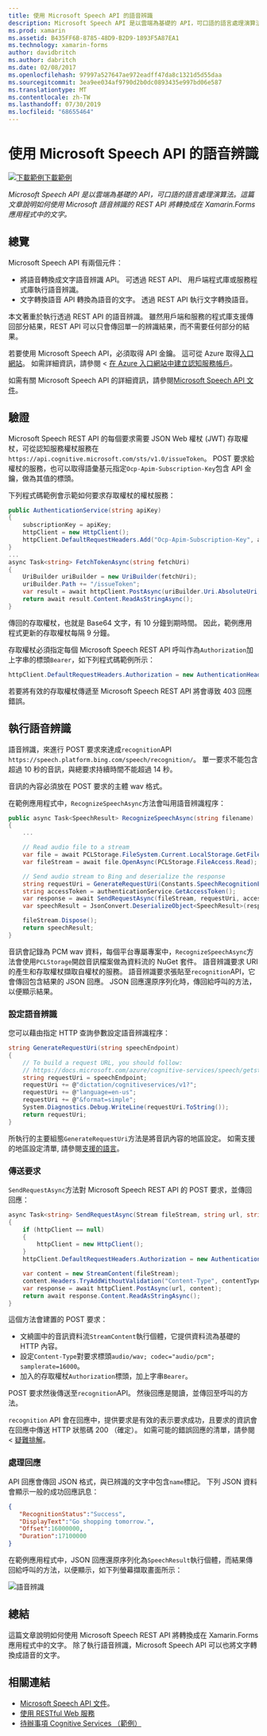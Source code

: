 ```yaml
---
title: 使用 Microsoft Speech API 的語音辨識
description: Microsoft Speech API 是以雲端為基礎的 API，可口語的語言處理演算法。 這篇文章說明如何使用 Microsoft 語音辨識的 REST API 將轉換成在 Xamarin.Forms 應用程式中的文字。
ms.prod: xamarin
ms.assetid: B435FF6B-8785-48D9-B2D9-1893F5A87EA1
ms.technology: xamarin-forms
author: davidbritch
ms.author: dabritch
ms.date: 02/08/2017
ms.openlocfilehash: 97997a527647ae972eadff47da8c1321d5d55daa
ms.sourcegitcommit: 3ea9ee034af9790d2b0dc0893435e997bd06e587
ms.translationtype: MT
ms.contentlocale: zh-TW
ms.lasthandoff: 07/30/2019
ms.locfileid: "68655464"
---
```

# <a name="speech-recognition-using-the-microsoft-speech-api"></a>使用 Microsoft Speech API 的語音辨識

[![下載範例](~/media/shared/download.png)下載範例](https://docs.microsoft.com/samples/xamarin/xamarin-forms-samples/webservices-todocognitiveservices)

_Microsoft Speech API 是以雲端為基礎的 API，可口語的語言處理演算法。這篇文章說明如何使用 Microsoft 語音辨識的 REST API 將轉換成在 Xamarin.Forms 應用程式中的文字。_

## <a name="overview"></a>總覽

Microsoft Speech API 有兩個元件：

- 將語音轉換成文字語音辨識 API。 可透過 REST API、 用戶端程式庫或服務程式庫執行語音辨識。
- 文字轉換語音 API 轉換為語音的文字。 透過 REST API 執行文字轉換語音。

本文著重於執行透過 REST API 的語音辨識。 雖然用戶端和服務的程式庫支援傳回部分結果，REST API 可以只會傳回單一的辨識結果，而不需要任何部分的結果。

若要使用 Microsoft Speech API，必須取得 API 金鑰。 這可從 Azure 取得[入口網站](https://portal.azure.com/)。 如需詳細資訊，請參閱 <<c0> [ 在 Azure 入口網站中建立認知服務帳戶](/azure/cognitive-services/cognitive-services-apis-create-account)。

如需有關 Microsoft Speech API 的詳細資訊，請參閱[Microsoft Speech API 文件](/azure/cognitive-services/speech/home/)。

## <a name="authentication"></a>驗證

Microsoft Speech REST API 的每個要求需要 JSON Web 權杖 (JWT) 存取權杖，可從認知服務權杖服務在`https://api.cognitive.microsoft.com/sts/v1.0/issueToken`。 POST 要求給權杖的服務，也可以取得語彙基元指定`Ocp-Apim-Subscription-Key`包含 API 金鑰，做為其值的標頭。

下列程式碼範例會示範如何要求存取權杖的權杖服務：

```csharp
public AuthenticationService(string apiKey)
{
    subscriptionKey = apiKey;
    httpClient = new HttpClient();
    httpClient.DefaultRequestHeaders.Add("Ocp-Apim-Subscription-Key", apiKey);
}
...
async Task<string> FetchTokenAsync(string fetchUri)
{
    UriBuilder uriBuilder = new UriBuilder(fetchUri);
    uriBuilder.Path += "/issueToken";
    var result = await httpClient.PostAsync(uriBuilder.Uri.AbsoluteUri, null);
    return await result.Content.ReadAsStringAsync();
}
```

傳回的存取權杖，也就是 Base64 文字，有 10 分鐘到期時間。 因此，範例應用程式更新的存取權杖每隔 9 分鐘。

存取權杖必須指定每個 Microsoft Speech REST API 呼叫作為`Authorization`加上字串的標頭`Bearer`，如下列程式碼範例所示：

```csharp
httpClient.DefaultRequestHeaders.Authorization = new AuthenticationHeaderValue("Bearer", bearerToken);
```

若要將有效的存取權杖傳遞至 Microsoft Speech REST API 將會導致 403 回應錯誤。

## <a name="performing-speech-recognition"></a>執行語音辨識

語音辨識，來進行 POST 要求來達成`recognition`API `https://speech.platform.bing.com/speech/recognition/`。 單一要求不能包含超過 10 秒的音訊，與總要求持續時間不能超過 14 秒。

音訊的內容必須放在 POST 要求的主體 wav 格式。

在範例應用程式中，`RecognizeSpeechAsync`方法會叫用語音辨識程序：

```csharp
public async Task<SpeechResult> RecognizeSpeechAsync(string filename)
{
    ...

    // Read audio file to a stream
    var file = await PCLStorage.FileSystem.Current.LocalStorage.GetFileAsync(filename);
    var fileStream = await file.OpenAsync(PCLStorage.FileAccess.Read);

    // Send audio stream to Bing and deserialize the response
    string requestUri = GenerateRequestUri(Constants.SpeechRecognitionEndpoint);
    string accessToken = authenticationService.GetAccessToken();
    var response = await SendRequestAsync(fileStream, requestUri, accessToken, Constants.AudioContentType);
    var speechResult = JsonConvert.DeserializeObject<SpeechResult>(response);

    fileStream.Dispose();
    return speechResult;
}
```

音訊會記錄為 PCM wav 資料，每個平台專屬專案中，`RecognizeSpeechAsync`方法會使用`PCLStorage`開啟音訊檔案做為資料流的 NuGet 套件。 語音辨識要求 URI 的產生和存取權杖擷取自權杖的服務。 語音辨識要求張貼至`recognition`API，它會傳回包含結果的 JSON 回應。 JSON 回應還原序列化時，傳回給呼叫的方法，以便顯示結果。

### <a name="configuring-speech-recognition"></a>設定語音辨識

您可以藉由指定 HTTP 查詢參數設定語音辨識程序：

```csharp
string GenerateRequestUri(string speechEndpoint)
{
    // To build a request URL, you should follow:
    // https://docs.microsoft.com/azure/cognitive-services/speech/getstarted/getstartedrest
    string requestUri = speechEndpoint;
    requestUri += @"dictation/cognitiveservices/v1?";
    requestUri += @"language=en-us";
    requestUri += @"&format=simple";
    System.Diagnostics.Debug.WriteLine(requestUri.ToString());
    return requestUri;
}
```

所執行的主要組態`GenerateRequestUri`方法是將音訊內容的地區設定。 如需支援的地區設定清單, 請參閱[支援的語言](/azure/cognitive-services/speech/api-reference-rest/supportedlanguages/)。

### <a name="sending-the-request"></a>傳送要求

`SendRequestAsync`方法對 Microsoft Speech REST API 的 POST 要求，並傳回回應：

```csharp
async Task<string> SendRequestAsync(Stream fileStream, string url, string bearerToken, string contentType)
{
    if (httpClient == null)
    {
        httpClient = new HttpClient();
    }
    httpClient.DefaultRequestHeaders.Authorization = new AuthenticationHeaderValue("Bearer", bearerToken);

    var content = new StreamContent(fileStream);
    content.Headers.TryAddWithoutValidation("Content-Type", contentType);
    var response = await httpClient.PostAsync(url, content);
    return await response.Content.ReadAsStringAsync();
}
```

這個方法會建置的 POST 要求：

- 文繞圖中的音訊資料流`StreamContent`執行個體，它提供資料流為基礎的 HTTP 內容。
- 設定`Content-Type`對要求標頭`audio/wav; codec="audio/pcm"; samplerate=16000`。
- 加入的存取權杖`Authorization`標頭，加上字串`Bearer`。

POST 要求然後傳送至`recognition`API。 然後回應是閱讀，並傳回至呼叫的方法。

`recognition` API 會在回應中，提供要求是有效的表示要求成功，且要求的資訊會在回應中傳送 HTTP 狀態碼 200 （確定）。 如需可能的錯誤回應的清單，請參閱 <<c0> [ 疑難排解](/azure/cognitive-services/speech/troubleshooting)。

### <a name="processing-the-response"></a>處理回應

API 回應會傳回 JSON 格式，與已辨識的文字中包含`name`標記。 下列 JSON 資料會顯示一般的成功回應訊息：

```json
{  
   "RecognitionStatus":"Success",
   "DisplayText":"Go shopping tomorrow.",
   "Offset":16000000,
   "Duration":17100000
}
```

在範例應用程式中，JSON 回應還原序列化為`SpeechResult`執行個體，而結果傳回給呼叫的方法，以便顯示，如下列螢幕擷取畫面所示：

![](speech-recognition-images/speech-recognition.png "語音辨識")

## <a name="summary"></a>總結

這篇文章說明如何使用 Microsoft Speech REST API 將轉換成在 Xamarin.Forms 應用程式中的文字。 除了執行語音辨識，Microsoft Speech API 可以也將文字轉換成語音的文字。

## <a name="related-links"></a>相關連結

- [Microsoft Speech API 文件](/azure/cognitive-services/speech/home/)。
- [使用 RESTful Web 服務](~/xamarin-forms/data-cloud/web-services/rest.md)
- [待辦事項 Cognitive Services （範例）](https://docs.microsoft.com/samples/xamarin/xamarin-forms-samples/webservices-todocognitiveservices)
